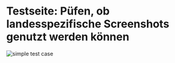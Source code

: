 # Testseite: Püfen, ob landesspezifische Screenshots genutzt werden können

![simple test case](../images/ThisIsASimpleTestCase4ImageTranslation.png)

